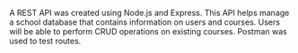 A REST API was created using Node.js and Express. This API helps manage a school database that contains information on users and courses. Users will be able to perform CRUD operations on existing courses. Postman was used to test routes.
